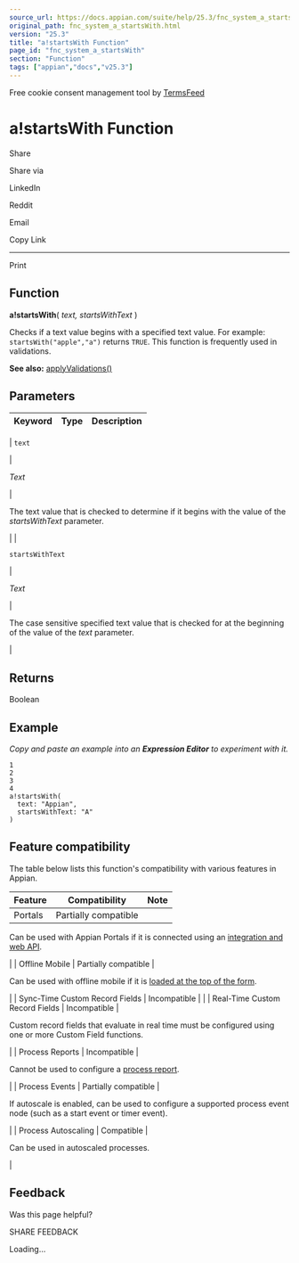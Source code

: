 ```yaml
---
source_url: https://docs.appian.com/suite/help/25.3/fnc_system_a_startsWith.html
original_path: fnc_system_a_startsWith.html
version: "25.3"
title: "a!startsWith Function"
page_id: "fnc_system_a_startsWith"
section: "Function"
tags: ["appian","docs","v25.3"]
---
```



Free cookie consent management tool by [TermsFeed](https://www.termsfeed.com/)

# a!startsWith Function

Share

Share via

LinkedIn

Reddit

Email

Copy Link

* * *

Print

## Function

**a!startsWith**( _text, startsWithText_ )

Checks if a text value begins with a specified text value. For example: `startsWith("apple","a")` returns `TRUE`. This function is frequently used in validations.

**See also:** [applyValidations()](fnc_system_a_applyValidations.html)

## Parameters

| Keyword | Type | Description |
| --- | --- | --- |
|
`text`

 |

_Text_

 |

The text value that is checked to determine if it begins with the value of the _startsWithText_ parameter.

 |
|

`startsWithText`

 |

_Text_

 |

The case sensitive specified text value that is checked for at the beginning of the value of the _text_ parameter.

 |

## Returns

Boolean

## Example

_Copy and paste an example into an **Expression Editor** to experiment with it._

```
1
2
3
4
a!startsWith(
  text: "Appian",
  startsWithText: "A"
)
```

## Feature compatibility

The table below lists this function's compatibility with various features in Appian.

| Feature | Compatibility | Note |
| --- | --- | --- |
| Portals | Partially compatible |
Can be used with Appian Portals if it is connected using an [integration and web API](portals-design.html#using-partially-compatible-functions-and-objects-in-a-portal).

 |
| Offline Mobile | Partially compatible |

Can be used with offline mobile if it is [loaded at the top of the form](offline-mobile-design-best-practices.html#working-with-partially-compatible-functions).

 |
| Sync-Time Custom Record Fields | Incompatible |  |
| Real-Time Custom Record Fields | Incompatible |

Custom record fields that evaluate in real time must be configured using one or more Custom Field functions.

 |
| Process Reports | Incompatible |

Cannot be used to configure a [process report](Process_Reports.html).

 |
| Process Events | Partially compatible |

If autoscale is enabled, can be used to configure a supported process event node (such as a start event or timer event).

 |
| Process Autoscaling | Compatible |

Can be used in autoscaled processes.

 |

## Feedback

Was this page helpful?

SHARE FEEDBACK

Loading...